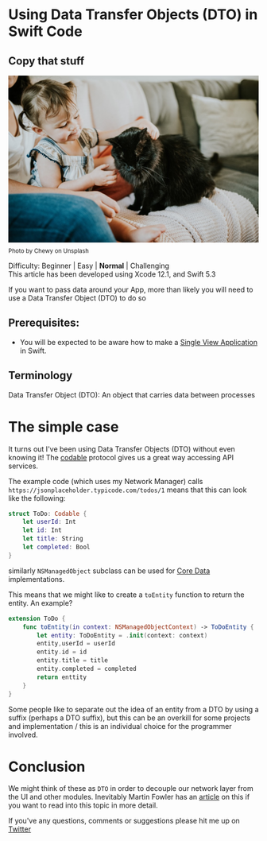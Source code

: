 # Using Data Transfer Objects (DTO) in Swift Code
## Copy that stuff

![photo-1601758066681-04e3557afaaa](Images/photo-1601758066681-04e3557afaaa.jpeg)
<sub>Photo by Chewy on Unsplash</sub>

Difficulty: Beginner | Easy | **Normal** | Challenging<br/>
This article has been developed using Xcode 12.1, and Swift 5.3

If you want to pass data around your App, more than likely you will need to use a Data Transfer Object (DTO) to do so

## Prerequisites:
* You will be expected to be aware how to make a [Single View Application](https://medium.com/swlh/your-first-ios-application-using-xcode-9983cf6efb71) in Swift.

## Terminology
Data Transfer Object (DTO): An object that carries data between processes

# The simple case
It turns out I've been using Data Transfer Objects (DTO) without even knowing it! The [codable](https://medium.com/@stevenpcurtis.sc/codable-in-swift-and-ios-12a1415b9aa6) protocol gives us a great way accessing API services. 

The example code (which uses my Network Manager) calls `https://jsonplaceholder.typicode.com/todos/1` means that this can look like the following:

```swift
struct ToDo: Codable {
    let userId: Int
    let id: Int
    let title: String
    let completed: Bool
}
```

similarly `NSManagedObject` subclass can be used for [Core Data](https://medium.com/swlh/core-data-using-codable-68660dfb5ce8) implementations.


This means that we might like to create a `toEntity` function to return the entity. An example?

```swift
extension ToDo {
	func toEntity(in context: NSManagedObjectContext) -> ToDoEntity {
		let entity: ToDoEntity = .init(context: context)
		entity,userId = userId	
		entity.id = id
		entity.title = title
		entity.completed = completed
		return enttity
	}
}
```

Some people like to separate out the idea of an entity from a DTO by using a suffix (perhaps a DTO suffix), but this can be an overkill for some projects and implementation / this is an individual choice for the programmer involved.

# Conclusion
We might think of these as `DTO` in order to decouple our network layer from the UI and other modules. Inevitably Martin Fowler has an [article](https://martinfowler.com/eaaCatalog/dataTransferObject.html) on this if you want to read into this topic in more detail.

If you've any questions, comments or suggestions please hit me up on [Twitter](https://twitter.com/stevenpcurtis) 
